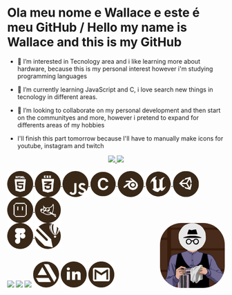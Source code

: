 # Ola meu nome e Wallace e este é meu GitHub / Hello my name is Wallace and this is my GitHub #

- 👀 I’m interested in Tecnology area and i like learning more about hardware, because this is my personal interest however i'm studying programming languages
- 🌱 I’m currently learning JavaScript and C, i love search new things in tecnology in different areas.
- 💞️ I’m looking to collaborate on my personal development and then start on the communityes and more, however i pretend to expand for differents areas of my hobbies  

- I'll finish this part tomorrow because I'll have to manually make icons for youtube, instagram and twitch

<div align="center">
  <a href="https://github.com/wallacetcbrasil">
  <img height="160em" src="https://github-readme-stats.vercel.app/api?username=wallacetcbrasil&show_icons=true&theme=dracula&include_all_commits=true&count_private=true"/>
  <img height="160em" src="https://github-readme-stats.vercel.app/api/top-langs/?username=wallacetcbrasil&layout=compact&langs_count=10&theme=dracula"/>
</div>

<div style="display: inline_block"><br>
  <img align="center" alt="HTML" height="60" width="60" src="img/HTML.svg">
  <img align="center" alt="CSS" height="60" width="60" src="img/CSS.svg">
  <img align="center" alt="JavaScript" height="60" width="60" src="img/JS.svg">
  <img align="center" alt="C" height="60" width="60" src="img/C.svg">
  <img align="center" alt="Blender" height="60" width="60" src="img/Blender.svg">
  <img align="center" alt="Unreal Engine" height="60" width="60" src="img/UE.svg">
  <img align="center" alt="Unity" height="60" width="60" src="img/Unity.svg">
  <img align="center" alt="Aseprite" height="60" width="60" src="img/Aseprite.svg">
  <img align="center" alt="Gimp" height="60" width="60" src="img/Gimp.svg">
  <br>
  <img align="center" alt="Figma" height="60" width="60" src="img/Figma.svg">
  <img align="center" alt="Corel Draw" height="60" width="60" src="img/CorelDraw.svg">

  <img align="right" alt="pic" height="150" style="border-radius:50px;" src="img/iconebrasil.png">
</div>

##
  
<div> 
  <a href="https://www.youtube.com/c/MONOKINBR" target="_blank"><img src="https://img.shields.io/badge/YouTube-FF0000?style=for-the-badge&logo=youtube&logoColor=white" target="_blank"></a>
  <a href="https://www.instagram.com/wallacetcbrasil/" target="_blank"><img src="https://img.shields.io/badge/-Instagram-%23E4405F?style=for-the-badge&logo=instagram&logoColor=white" target="_blank"></a>
 	<a href="https://www.twitch.tv/monokin_br" target="_blank"><img src="https://img.shields.io/badge/Twitch-9146FF?style=for-the-badge&logo=twitch&logoColor=white" target="_blank"></a>
  <a href="https://www.artstation.com/wallacetcbrasil" target="_blank"><img src="img/Artstation.svg" height="60" width="60" target="_blank"></a>
  <a href="https://www.linkedin.com/in/wallacetcbrasil/" target="_blank"><img src="img/Linkedin.svg" height="60" width="60" target="_blank"></a> 
  <a href = "mailto:wallacetcbrasil@gmail.com"><img src="img/Gmail.svg" height="60" width="60" target="_blank"></a>
 
</div>
